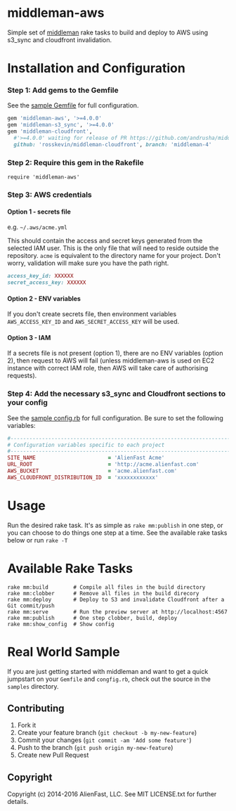 middleman-aws
=============

Simple set of [middleman](http://middlemanapp.com/) rake tasks to build and deploy to AWS using s3_sync and cloudfront invalidation.

# Installation and Configuration

### Step 1: Add gems to the Gemfile

See the [sample Gemfile](samples/Gemfile) for full configuration.

```ruby
gem 'middleman-aws', '>=4.0.0'
gem 'middleman-s3_sync', '>=4.0.0'
gem 'middleman-cloudfront',
  #'>=4.0.0' waiting for release of PR https://github.com/andrusha/middleman-cloudfront/pull/23
  github: 'rosskevin/middleman-cloudfront', branch: 'middleman-4'
```

### Step 2: Require this gem in the Rakefile

    require 'middleman-aws'

### Step 3: AWS credentials

#### Option 1 - secrets file
e.g. `~/.aws/acme.yml`

This should contain the access and secret keys generated from the selected IAM user.  This is the only file that will need to reside outside the repository.  `acme` is equivalent to the directory name for your project.
Don't worry, validation will make sure you have the path right.

```ruby
access_key_id: XXXXXX
secret_access_key: XXXXXX
```

#### Option 2 - ENV variables
If you don't create secrets file, then environment variables `AWS_ACCESS_KEY_ID` and `AWS_SECRET_ACCESS_KEY` will be used. 

#### Option 3 - IAM
If a secrets file is not present (option 1), there are no ENV variables (option 2), then request to AWS will fail (unless middleman-aws is used on EC2 instance with correct IAM role, then AWS will take care of authorising requests).

### Step 4: Add the necessary s3_sync and Cloudfront sections to your config
See the [sample config.rb](samples/config.rb) for full configuration. Be sure to set the following variables:

```ruby
#------------------------------------------------------------------------
# Configuration variables specific to each project
#------------------------------------------------------------------------
SITE_NAME                       = 'AlienFast Acme'
URL_ROOT                        = 'http://acme.alienfast.com'
AWS_BUCKET                      = 'acme.alienfast.com'
AWS_CLOUDFRONT_DISTRIBUTION_ID  = 'xxxxxxxxxxxx'
```

# Usage
Run the desired rake task.  It's as simple as `rake mm:publish` in one step, or you can choose to do things one step at a time.
See the available rake tasks below or run `rake -T`

# Available Rake Tasks

    rake mm:build        # Compile all files in the build directory
    rake mm:clobber      # Remove all files in the build direcory
    rake mm:deploy       # Deploy to S3 and invalidate Cloudfront after a Git commit/push
    rake mm:serve        # Run the preview server at http://localhost:4567
    rake mm:publish      # One step clobber, build, deploy
    rake mm:show_config  # Show config

# Real World Sample
If you are just getting started with middleman and want to get a quick jumpstart on your `Gemfile` and `congfig.rb`,
check out the source in the `samples` directory.

## Contributing
1. Fork it
2. Create your feature branch (`git checkout -b my-new-feature`)
3. Commit your changes (`git commit -am 'Add some feature'`)
4. Push to the branch (`git push origin my-new-feature`)
5. Create new Pull Request

## Copyright

Copyright (c) 2014-2016 AlienFast, LLC. See MIT LICENSE.txt for further details.
